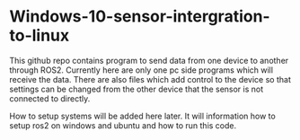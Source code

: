 # Windows-10-sensor-intergration-to-linux

This github repo contains program to send data from one device to another through ROS2. Currently here are only one pc side programs which will receive the data. There are also files which add control to the device so that settings can be changed from the other device that the sensor is not connected to directly. 

How to setup systems will be added here later. It will information how to setup ros2 on windows and ubuntu and how to run this code. 
